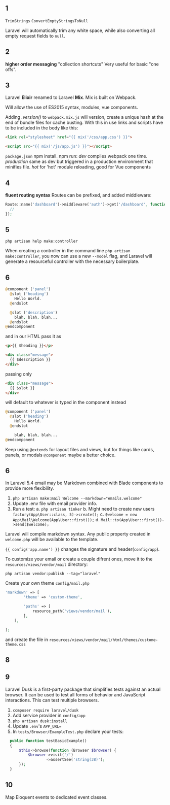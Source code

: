 ## 1

`TrimStrings`
`ConvertEmptyStringsToNull`

Laravel will automatically trim any white space, while also converting all empty request fields to `null`.

## 2

**higher order messaging** "collection shortcuts"
Very useful for basic "one offs".

## 3

Laravel **Elixir** renamed to Laravel **Mix**. Mix is built on Webpack.

Will allow the use of ES2015 syntax, modules, vue components.

Adding _.version()_ to `webpack.mix.js` will version, create a unique hash at the end of bundle files for cache busting.  With this in use links and scripts have to be included in the body like this:

```html
<link rel="stylesheet" href="{{ mix('/css/app.css') }}">

<script src="{{ mix('/js/app.js') }}"></script>
```

`package.json` npm install.
npm run:
  _dev_ compiles webpack one time.
  _production_ same as dev but triggered in a production environment that minifies file.
  _hot_ for 'hot' module reloading, good for Vue components

## 4

**fluent routing syntax**
Routes can be prefixed, and added middleware:

```php
Route::name('dashboard')->middleware('auth')->get('/dashboard', function() {
  //
});
```

## 5

`php artisan help make:controller`

When creating a controller in the command line `php artisan make:controller`, you now can use a new `--model` flag, and Laravel will generate a resourceful controller with the necessary boilerplate.


## 6

```php
@component ('panel')
  @slot ('heading')
    Hello World.
  @endslot

  @slot ('description')
    blah, blah, blah...
  @endslot
@endcomponent
```

and in our HTML pass it as

```html
<p>{{ $heading }}</p>

<div class="message">
  {{ $description }}
</div>
```

passing only

```html
<div class="message">
  {{ $slot }}
</div>
```

will default to whatever is typed in the component instead

```php
@component ('panel')
  @slot ('heading')
    Hello World.
  @endslot

    blah, blah, blah...
@endcomponent
```

Keep using `@extends` for layout files and views, but for things like cards, panels, or modals `@component` maybe a better choice.

## 6

In Laravel 5.4 email may be Markdown combined with Blade components to provide more flexibility.

1. `php artisan make:mail Welcome --markdown="emails.welcome"`
2. Update .env file with email provider info.
3. Run a test:
  a. `php artisan tinker`
  b. Might need to create new users `factory(App\User::class, 5)->create();`
  c. `$welcome = new App\Mail\Welcome(App\User::first());`
  d. `Mail::to(App\User::first())->send($welcome);`


Laravel will compile markdown syntax.
Any public property created in `welcome.php` will be available to the template.

`{{ config('app.name') }}` changes the signature and header(`config/app`).

To customize your email or create a couple difrent ones, move it to the `resources/views/vendor/mail` directory:

`php artisan vendor:publish --tag="laravel"`

Create your own theme `config/mail.php`

```php
'markdown' => [
        'theme' => 'custom-theme',

        'paths' => [
            resource_path('views/vendor/mail'),
        ],
    ],

];
```

and create the file in `resources/views/vendor/mail/html/themes/custome-theme.css`

## 8


## 9

Laravel Dusk is a first-party package that simplifies tests against an actual browser. It can be used to test all forms of behavior and JavaScript interactions.  This can test multiple browsers.

1. `composer require laravel/dusk`
2. Add service provider in `config/app`
3. `php artisan dusk:install`
4. Update `.env`'s `APP_URL=`
5. In `tests/Browser/ExampleTest.php` declare your tests:

```php
  public function testBasicExample()
  {
      $this->browse(function (Browser $browser) {
          $browser->visit('/')
                  ->assertSee('string(38)');
      });
  }
```

## 10

Map Eloquent events to dedicated event classes.
